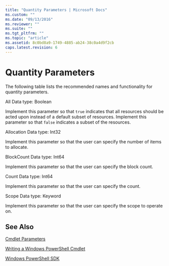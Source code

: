```yaml
---
title: "Quantity Parameters | Microsoft Docs"
ms.custom: ""
ms.date: "09/13/2016"
ms.reviewer: ""
ms.suite: ""
ms.tgt_pltfrm: ""
ms.topic: "article"
ms.assetid: 8c0bd8a9-1749-4885-ab24-38c0a4d9f2cb
caps.latest.revision: 6
---
```

# Quantity Parameters

The following table lists the recommended names and functionality for quantity parameters.

All
Data type: Boolean

Implement this parameter so that `true` indicates that all resources should be acted upon instead of a default subset of resources. Implement this parameter so that `false` indicates a subset of the resources.

Allocation
Data type: Int32

Implement this parameter so that the user can specify the number of items to allocate.

BlockCount
Data type: Int64

Implement this parameter so that the user can specify the block count.

Count
Data type: Int64

Implement this parameter so that the user can specify the count.

Scope
Data type: Keyword

Implement this parameter so that the user can specify the scope to operate on.

## See Also

[Cmdlet Parameters](./cmdlet-parameters.md)

[Writing a Windows PowerShell Cmdlet](./writing-a-windows-powershell-cmdlet.md)

[Windows PowerShell SDK](../windows-powershell-reference.md)
